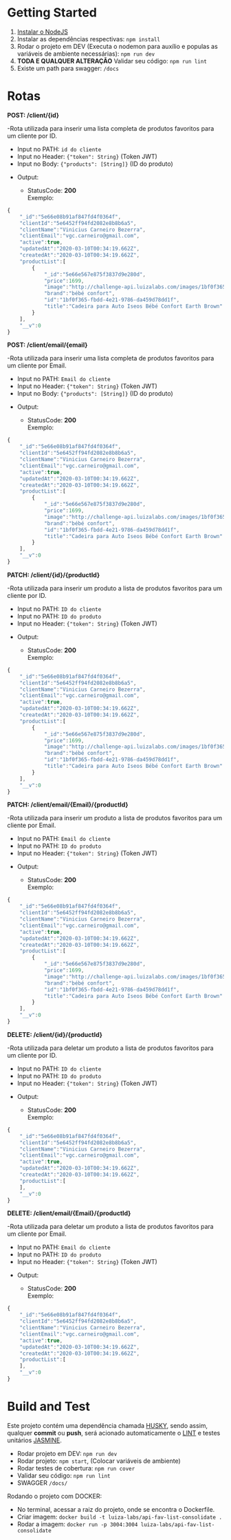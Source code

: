 # Getting Started
1.	[Instalar o NodeJS](https://nodejs.org/en/)
2.	Instalar as dependências respectivas: <code>npm install</code>
3.	Rodar o projeto em DEV (Executa o nodemon para auxílio e populas as variáveis de ambiente necessárias): <code>npm run dev</code>
4. <strong>TODA E QUALQUER ALTERAÇÃO</strong> Validar seu código: <code>npm run lint</code>
4. Existe um path para swagger: <code>/docs</code>

# Rotas

<b><strong>POST: </strong>/client/{id}</b>

-Rota utilizada para inserir uma lista completa de produtos favoritos para um cliente por ID.

<ul>
	<li>Input no PATH: <code>id do cliente</code></li>
	<li>Input no Header: <code>{"token": String}</code> (Token JWT)</li>
	<li>Input no Body: <code>{"products": [String]}</code> (ID do produto)</li>
	</ul>
<ul>
	<li>Output:</li>
	<ul>
		<li>StatusCode: <strong>200</strong>
		<br/>
			Exemplo:
		</li>
	</ul>
</ul>


```javascript
{
	"_id":"5e66e08b91af847fd4f0364f",
	"clientId":"5e6452ff94fd2082e8b8b6a5",
	"clientName":"Vinicius Carneiro Bezerra",
	"clientEmail":"vgc.carneiro@gmail.com",
	"active":true,
	"updatedAt":"2020-03-10T00:34:19.662Z",
	"createdAt":"2020-03-10T00:34:19.662Z",
	"productList":[
		{
			"_id":"5e66e567e875f3837d9e280d",
			"price":1699,
			"image":"http://challenge-api.luizalabs.com/images/1bf0f365-fbdd-4e21-9786-da459d78dd1f.jpg",
			"brand":"bébé confort",
			"id":"1bf0f365-fbdd-4e21-9786-da459d78dd1f",
			"title":"Cadeira para Auto Iseos Bébé Confort Earth Brown"
		}
	],
	"__v":0
}

```
<b><strong>POST: </strong>/client/email/{email}</b>

-Rota utilizada para inserir uma lista completa de produtos favoritos para um cliente por Email.

<ul>
	<li>Input no PATH: <code>Email do cliente</code></li>
	<li>Input no Header: <code>{"token": String}</code> (Token JWT)</li>
	<li>Input no Body: <code>{"products": [String]}</code> (ID do produto)</li>
	</ul>
<ul>
	<li>Output:</li>
	<ul>
		<li>StatusCode: <strong>200</strong>
		<br/>
			Exemplo:
		</li>
	</ul>
</ul>


```javascript
{
	"_id":"5e66e08b91af847fd4f0364f",
	"clientId":"5e6452ff94fd2082e8b8b6a5",
	"clientName":"Vinicius Carneiro Bezerra",
	"clientEmail":"vgc.carneiro@gmail.com",
	"active":true,
	"updatedAt":"2020-03-10T00:34:19.662Z",
	"createdAt":"2020-03-10T00:34:19.662Z",
	"productList":[
		{
			"_id":"5e66e567e875f3837d9e280d",
			"price":1699,
			"image":"http://challenge-api.luizalabs.com/images/1bf0f365-fbdd-4e21-9786-da459d78dd1f.jpg",
			"brand":"bébé confort",
			"id":"1bf0f365-fbdd-4e21-9786-da459d78dd1f",
			"title":"Cadeira para Auto Iseos Bébé Confort Earth Brown"
		}
	],
	"__v":0
}
```


<b><strong>PATCH: </strong>/client/{id}/{productId}</b>

-Rota utilizada para inserir um produto a lista de produtos favoritos para um cliente por ID.

<ul>
	<li>Input no PATH: <code>ID do cliente</code></li>
	<li>Input no PATH: <code>ID do produto</code></li>
	<li>Input no Header: <code>{"token": String}</code> (Token JWT)</li>
	</ul>
<ul>
	<li>Output:</li>
	<ul>
		<li>StatusCode: <strong>200</strong>
		<br/>
			Exemplo:
		</li>
	</ul>
</ul>


```javascript
{
	"_id":"5e66e08b91af847fd4f0364f",
	"clientId":"5e6452ff94fd2082e8b8b6a5",
	"clientName":"Vinicius Carneiro Bezerra",
	"clientEmail":"vgc.carneiro@gmail.com",
	"active":true,
	"updatedAt":"2020-03-10T00:34:19.662Z",
	"createdAt":"2020-03-10T00:34:19.662Z",
	"productList":[
		{
			"_id":"5e66e567e875f3837d9e280d",
			"price":1699,
			"image":"http://challenge-api.luizalabs.com/images/1bf0f365-fbdd-4e21-9786-da459d78dd1f.jpg",
			"brand":"bébé confort",
			"id":"1bf0f365-fbdd-4e21-9786-da459d78dd1f",
			"title":"Cadeira para Auto Iseos Bébé Confort Earth Brown"
		}
	],
	"__v":0
}
```


<b><strong>PATCH: </strong>/client/email/{Email}/{productId}</b>

-Rota utilizada para inserir um produto a lista de produtos favoritos para um cliente por Email.

<ul>
	<li>Input no PATH: <code>Email do cliente</code></li>
	<li>Input no PATH: <code>ID do produto</code></li>
	<li>Input no Header: <code>{"token": String}</code> (Token JWT)</li>
	</ul>
<ul>
	<li>Output:</li>
	<ul>
		<li>StatusCode: <strong>200</strong>
		<br/>
			Exemplo:
		</li>
	</ul>
</ul>


```javascript
{
	"_id":"5e66e08b91af847fd4f0364f",
	"clientId":"5e6452ff94fd2082e8b8b6a5",
	"clientName":"Vinicius Carneiro Bezerra",
	"clientEmail":"vgc.carneiro@gmail.com",
	"active":true,
	"updatedAt":"2020-03-10T00:34:19.662Z",
	"createdAt":"2020-03-10T00:34:19.662Z",
	"productList":[
		{
			"_id":"5e66e567e875f3837d9e280d",
			"price":1699,
			"image":"http://challenge-api.luizalabs.com/images/1bf0f365-fbdd-4e21-9786-da459d78dd1f.jpg",
			"brand":"bébé confort",
			"id":"1bf0f365-fbdd-4e21-9786-da459d78dd1f",
			"title":"Cadeira para Auto Iseos Bébé Confort Earth Brown"
		}
	],
	"__v":0
}
```


<b><strong>DELETE: </strong>/client/{id}/{productId}</b>

-Rota utilizada para deletar um produto a lista de produtos favoritos para um cliente por ID.

<ul>
	<li>Input no PATH: <code>ID do cliente</code></li>
	<li>Input no PATH: <code>ID do produto</code></li>
	<li>Input no Header: <code>{"token": String}</code> (Token JWT)</li>
	</ul>
<ul>
	<li>Output:</li>
	<ul>
		<li>StatusCode: <strong>200</strong>
		<br/>
			Exemplo:
		</li>
	</ul>
</ul>


```javascript
{
	"_id":"5e66e08b91af847fd4f0364f",
	"clientId":"5e6452ff94fd2082e8b8b6a5",
	"clientName":"Vinicius Carneiro Bezerra",
	"clientEmail":"vgc.carneiro@gmail.com",
	"active":true,
	"updatedAt":"2020-03-10T00:34:19.662Z",
	"createdAt":"2020-03-10T00:34:19.662Z",
	"productList":[
	],
	"__v":0
}
```


<b><strong>DELETE: </strong>/client/email/{Email}/{productId}</b>

-Rota utilizada para deletar um produto a lista de produtos favoritos para um cliente por Email.

<ul>
	<li>Input no PATH: <code>Email do cliente</code></li>
	<li>Input no PATH: <code>ID do produto</code></li>
	<li>Input no Header: <code>{"token": String}</code> (Token JWT)</li>
	</ul>
<ul>
	<li>Output:</li>
	<ul>
		<li>StatusCode: <strong>200</strong>
		<br/>
			Exemplo:
		</li>
	</ul>
</ul>


```javascript
{
	"_id":"5e66e08b91af847fd4f0364f",
	"clientId":"5e6452ff94fd2082e8b8b6a5",
	"clientName":"Vinicius Carneiro Bezerra",
	"clientEmail":"vgc.carneiro@gmail.com",
	"active":true,
	"updatedAt":"2020-03-10T00:34:19.662Z",
	"createdAt":"2020-03-10T00:34:19.662Z",
	"productList":[
	],
	"__v":0
}
```


# Build and Test

Este projeto contém uma dependência chamada [HUSKY](https://www.npmjs.com/package/husky), sendo assim, qualquer <b>commit</b> ou <b>push</b>, será acionado automaticamente o [LINT](https://www.npmjs.com/package/eslint) e testes unitários [JASMINE](https://jasmine.github.io/setup/nodejs.html).

<ul>
    <li>
        Rodar projeto em DEV: <code>npm run dev</code>
    </li>
    <li>
        Rodar projeto: <code>npm start</code>, (Colocar variáveis de ambiente)
    </li>
    <li>
        Rodar testes de cobertura: <code>npm run cover</code>
    </li>
    <li>
        Validar seu código: <code>npm run lint</code>
    </li>
    <li>
		SWAGGER <code>/docs/</code>
    </li>
</ul>

Rodando o projeto com DOCKER:

<ul>
	<li>
		No terminal, acessar a raiz do projeto, onde se encontra o Dockerfile.
	</li>
    <li>
        Criar imagem: <code>docker build -t luiza-labs/api-fav-list-consolidate .</code>
    </li>
    <li>
        Rodar a imagem: <code>docker run -p 3004:3004 luiza-labs/api-fav-list-consolidate</code>
    </li>
</ul>